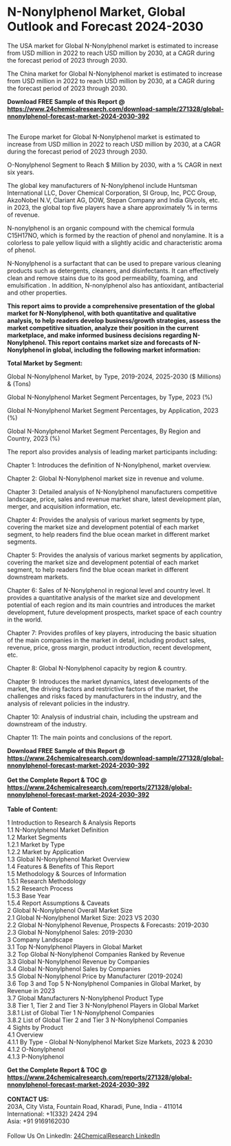 <h1>N-Nonylphenol Market, Global Outlook and Forecast 2024-2030</h1><p>The USA market for Global N-Nonylphenol market is estimated to increase from USD million in 2022 to reach USD million by 2030, at a CAGR during the forecast period of 2023 through 2030.</p><p>
</p><p>The China market for Global N-Nonylphenol market is estimated to increase from USD million in 2022 to reach USD million by 2030, at a CAGR during the forecast period of 2023 through 2030.</p><div><b>Download FREE Sample of this Report @ 
            <a href="https://www.24chemicalresearch.com/download-sample/271328/global-nnonylphenol-forecast-market-2024-2030-392">
            https://www.24chemicalresearch.com/download-sample/271328/global-nnonylphenol-forecast-market-2024-2030-392</a></b></div><br><p>
</p><p>The Europe market for Global N-Nonylphenol market is estimated to increase from USD million in 2022 to reach USD million by 2030, at a CAGR during the forecast period of 2023 through 2030.</p><p>
O-Nonylphenol Segment to Reach $ Million by 2030, with a % CAGR in next six years.</p><p>
The global key manufacturers of N-Nonylphenol include Huntsman International LLC, Dover Chemical Corporation, SI Group, Inc, PCC Group, AkzoNobel N.V, Clariant AG, DOW, Stepan Company and India Glycols, etc. in 2023, the global top five players have a share approximately % in terms of revenue.</p><p>
N-nonylphenol is an organic compound with the chemical formula C15H17NO, which is formed by the reaction of phenol and nonylamine. It is a colorless to pale yellow liquid with a slightly acidic and characteristic aroma of phenol.</p><p>
N-Nonylphenol is a surfactant that can be used to prepare various cleaning products such as detergents, cleaners, and disinfectants. It can effectively clean and remove stains due to its good permeability, foaming, and emulsification . In addition, N-nonylphenol also has antioxidant, antibacterial and other properties.</p><p>
<strong>This report aims to provide a comprehensive presentation of the global market for N-Nonylphenol, with both quantitative and qualitative analysis, to help readers develop business/growth strategies, assess the market competitive situation, analyze their position in the current marketplace, and make informed business decisions regarding N-Nonylphenol. This report contains market size and forecasts of N-Nonylphenol in global, including the following market information:</strong></p><p>
</p><p>
<strong>Total Market by Segment:</strong></p><p>
Global N-Nonylphenol Market, by Type, 2019-2024, 2025-2030 ($ Millions) &amp; (Tons)</p><p>
Global N-Nonylphenol Market Segment Percentages, by Type, 2023 (%)</p><p>
</p><p>
Global N-Nonylphenol Market Segment Percentages, by Application, 2023 (%)</p><p>
</p><p>
Global N-Nonylphenol Market Segment Percentages, By Region and Country, 2023 (%)</p><p>
</p><p>
The report also provides analysis of leading market participants including:</p><p>
</p><p>
</p><p>
Chapter 1: Introduces the definition of N-Nonylphenol, market overview.</p><p>
Chapter 2: Global N-Nonylphenol market size in revenue and volume.</p><p>
Chapter 3: Detailed analysis of N-Nonylphenol manufacturers competitive landscape, price, sales and revenue market share, latest development plan, merger, and acquisition information, etc.</p><p>
Chapter 4: Provides the analysis of various market segments by type, covering the market size and development potential of each market segment, to help readers find the blue ocean market in different market segments.</p><p>
Chapter 5: Provides the analysis of various market segments by application, covering the market size and development potential of each market segment, to help readers find the blue ocean market in different downstream markets.</p><p>
Chapter 6: Sales of N-Nonylphenol in regional level and country level. It provides a quantitative analysis of the market size and development potential of each region and its main countries and introduces the market development, future development prospects, market space of each country in the world.</p><p>
Chapter 7: Provides profiles of key players, introducing the basic situation of the main companies in the market in detail, including product sales, revenue, price, gross margin, product introduction, recent development, etc.</p><p>
Chapter 8: Global N-Nonylphenol capacity by region &amp; country.</p><p>
Chapter 9: Introduces the market dynamics, latest developments of the market, the driving factors and restrictive factors of the market, the challenges and risks faced by manufacturers in the industry, and the analysis of relevant policies in the industry.</p><p>
Chapter 10: Analysis of industrial chain, including the upstream and downstream of the industry.</p><p>
Chapter 11: The main points and conclusions of the report.</p><div><b>Download FREE Sample of this Report @ 
            <a href="https://www.24chemicalresearch.com/download-sample/271328/global-nnonylphenol-forecast-market-2024-2030-392">
            https://www.24chemicalresearch.com/download-sample/271328/global-nnonylphenol-forecast-market-2024-2030-392</a></b></div><br><div><b>Get the Complete Report & TOC @ 
            <a href="https://www.24chemicalresearch.com/reports/271328/global-nnonylphenol-forecast-market-2024-2030-392">
            https://www.24chemicalresearch.com/reports/271328/global-nnonylphenol-forecast-market-2024-2030-392</a></b></div><br>
            <b>Table of Content:</b><p>1 Introduction to Research & Analysis Reports<br />
    1.1 N-Nonylphenol Market Definition<br />
    1.2 Market Segments<br />
        1.2.1 Market by Type<br />
        1.2.2 Market by Application<br />
    1.3 Global N-Nonylphenol Market Overview<br />
    1.4 Features & Benefits of This Report<br />
    1.5 Methodology & Sources of Information<br />
        1.5.1 Research Methodology<br />
        1.5.2 Research Process<br />
        1.5.3 Base Year<br />
        1.5.4 Report Assumptions & Caveats<br />
2 Global N-Nonylphenol Overall Market Size<br />
    2.1 Global N-Nonylphenol Market Size: 2023 VS 2030<br />
    2.2 Global N-Nonylphenol Revenue, Prospects & Forecasts: 2019-2030<br />
    2.3 Global N-Nonylphenol Sales: 2019-2030<br />
3 Company Landscape<br />
    3.1 Top N-Nonylphenol Players in Global Market<br />
    3.2 Top Global N-Nonylphenol Companies Ranked by Revenue<br />
    3.3 Global N-Nonylphenol Revenue by Companies<br />
    3.4 Global N-Nonylphenol Sales by Companies<br />
    3.5 Global N-Nonylphenol Price by Manufacturer (2019-2024)<br />
    3.6 Top 3 and Top 5 N-Nonylphenol Companies in Global Market, by Revenue in 2023<br />
    3.7 Global Manufacturers N-Nonylphenol Product Type<br />
    3.8 Tier 1, Tier 2 and Tier 3 N-Nonylphenol Players in Global Market<br />
        3.8.1 List of Global Tier 1 N-Nonylphenol Companies<br />
        3.8.2 List of Global Tier 2 and Tier 3 N-Nonylphenol Companies<br />
4 Sights by Product<br />
    4.1 Overview<br />
        4.1.1 By Type - Global N-Nonylphenol Market Size Markets, 2023 & 2030<br />
        4.1.2 O-Nonylphenol<br />
        4.1.3 P-Nonylphenol<br />
   </p><div><b>Get the Complete Report & TOC @ 
            <a href="https://www.24chemicalresearch.com/reports/271328/global-nnonylphenol-forecast-market-2024-2030-392">
            https://www.24chemicalresearch.com/reports/271328/global-nnonylphenol-forecast-market-2024-2030-392</a></b></div><br><b>CONTACT US:</b><br>
            203A, City Vista, Fountain Road, Kharadi, Pune, India - 411014<br>
            International: +1(332) 2424 294<br>
            Asia: +91 9169162030 <br><br>
            Follow Us On LinkedIn: <a href="https://www.linkedin.com/company/24chemicalresearch/">24ChemicalResearch LinkedIn</a>